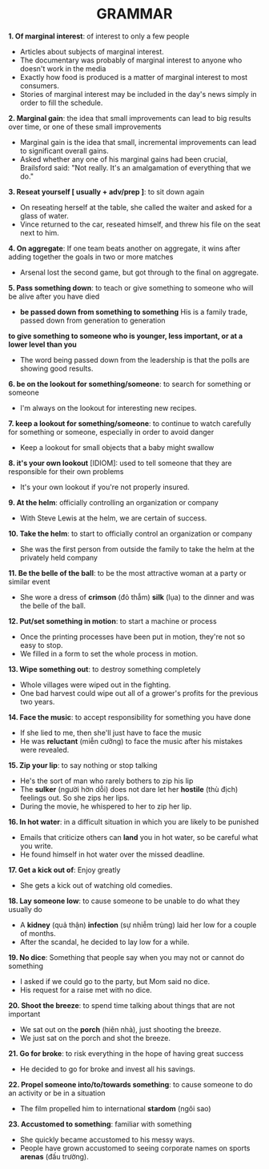 <h1 align="center"><strong>GRAMMAR</strong></h1>

**1. Of marginal interest**: of interest to only a few people
- Articles about subjects of marginal interest.
- The documentary was probably of marginal interest to anyone who doesn't work in the media
- Exactly how food is produced is a matter of marginal interest to most consumers.
- Stories of marginal interest may be included in the day's news simply in order to fill the schedule.

**2. Marginal gain**: the idea that small improvements can lead to big results over time, or one of these small improvements
- Marginal gain is the idea that small, incremental improvements can lead to significant overall gains.
- Asked whether any one of his marginal gains had been crucial, Brailsford said: "Not really. It's an amalgamation of everything that we do."

**3. Reseat yourself [ usually + adv/prep ]**: to sit down again
- On reseating herself at the table, she called the waiter and asked for a glass of water.
- Vince returned to the car, reseated himself, and threw his file on the seat next to him.

**4. On aggregate**: If one team beats another on aggregate, it wins after adding together the goals in two or more matches
- Arsenal lost the second game, but got through to the final on aggregate.

**5. Pass something down**: to teach or give something to someone who will be alive after you have died
- **be passed down from something to something** His is a family trade, passed down from generation to generation

**to give something to someone who is younger, less important, or at a lower level than you**
- The word being passed down from the leadership is that the polls are showing good results.

**6. be on the lookout for something/someone**: to search for something or someone
- I'm always on the lookout for interesting new recipes.

**7. keep a lookout for something/someone**: to continue to watch carefully for something or someone, especially in order to avoid danger
- Keep a lookout for small objects that a baby might swallow

**8. it's your own lookout** [IDIOM]:  used to tell someone that they are responsible for their own problems
- It's your own lookout if you're not properly insured.

**9. At the helm**: officially controlling an organization or company
- With Steve Lewis at the helm, we are certain of success.

**10. Take the helm**: to start to officially control an organization or company
- She was the first person from outside the family to take the helm at the privately held company

**11. Be the belle of the ball**: to be the most attractive woman at a party or similar event
- She wore a dress of **crimson** (đỏ thẫm) **silk** (lụa) to the dinner and was the belle of the ball.

**12. Put/set something in motion**: to start a machine or process
- Once the printing processes have been put in motion, they're not so easy to stop.
- We filled in a form to set the whole process in motion.

**13. Wipe something out**: to destroy something completely
- Whole villages were wiped out in the fighting.
- One bad harvest could wipe out all of a grower's profits for the previous two years.

**14. Face the music**: to accept responsibility for something you have done
- If she lied to me, then she'll just have to face the music
- He was **reluctant** (miễn cưỡng) to face the music after his mistakes were revealed.

**15. Zip your lip**: to say nothing or stop talking
- He's the sort of man who rarely bothers to zip his lip
- The **sulker** (người hờn dỗi) does not dare let her **hostile** (thù địch) feelings out. So she zips her lips.
- During the movie, he whispered to her to zip her lip.

**16. In hot water**: in a difficult situation in which you are likely to be punished
- Emails that criticize others can **land** you in hot water, so be careful what you write.
- He found himself in hot water over the missed deadline.

**17. Get a kick out of**: Enjoy greatly
- She gets a kick out of watching old comedies.

**18. Lay someone low**: to cause someone to be unable to do what they usually do
- A **kidney** (quả thận) **infection** (sự nhiễm trùng) laid her low for a couple of months.
- After the scandal, he decided to lay low for a while.

**19. No dice**: Something that people say when you may not or cannot do something
- I asked if we could go to the party, but Mom said no dice.
- His request for a raise met with no dice.

**20. Shoot the breeze**: to spend time talking about things that are not important
- We sat out on the **porch** (hiên nhà), just shooting the breeze.
- We just sat on the porch and shot the breeze.

**21. Go for broke**: to risk everything in the hope of having great success
- He decided to go for broke and invest all his savings.

**22. Propel someone into/to/towards something**: to cause someone to do an activity or be in a situation
- The film propelled him to international **stardom** (ngôi sao)

**23. Accustomed to something**: familiar with something
- She quickly became accustomed to his messy ways.
- People have grown accustomed to seeing corporate names on sports **arenas** (đấu trường).